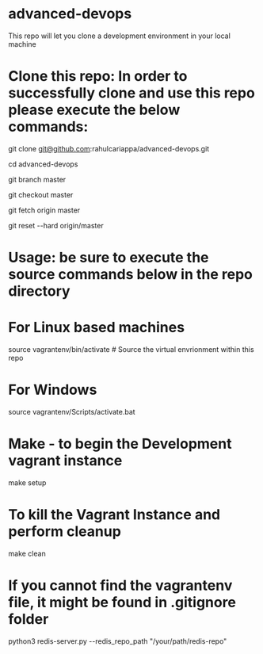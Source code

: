 # advanced-devops
This repo will let you clone a development environment in your local machine

# Clone this repo: In order to successfully clone and use this repo please execute the below commands:

git clone git@github.com:rahulcariappa/advanced-devops.git

cd advanced-devops

git branch master

git checkout master

git fetch origin master

git reset --hard origin/master

# Usage: be sure to execute the source commands below in the repo directory

# For Linux based machines 
source vagrantenv/bin/activate # Source the virtual envrionment within this repo

# For Windows
source vagrantenv/Scripts/activate.bat

# Make - to begin the Development vagrant instance
make setup

# To kill the Vagrant Instance and perform cleanup
make clean

# If you cannot find the vagrantenv file, it might be found in .gitignore folder
python3 redis-server.py --redis_repo_path "/your/path/redis-repo"
